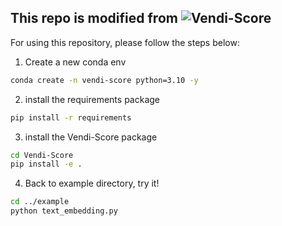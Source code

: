 ## This repo is modified from ![Vendi-Score](https://github.com/vertaix/Vendi-Score)

For using this repository, please follow the steps below:
1. Create a new conda env
```bash
conda create -n vendi-score python=3.10 -y
```

2. install the requirements package
```bash
pip install -r requirements
```

3. install the Vendi-Score package
```bash
cd Vendi-Score
pip install -e .
```

4. Back to example directory, try it!
```bash
cd ../example
python text_embedding.py
```